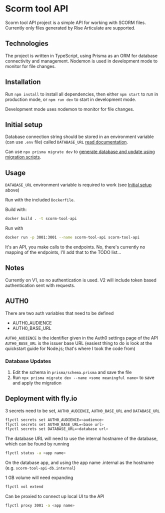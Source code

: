 # Scorm tool API

Scorm tool API project is a simple API for working with SCORM files. Currently only files generated by Rise Articulate are supported.

## Technologies

The project is written in TypeScript, using Prisma as an ORM for database connectivity and management. Nodemon is used in development mode to monitor for file changes.

## Installation

Run `npm install` to install all dependencies, then either `npm start` to run in production mode, or `npm run dev` to start in development mode.

Development mode uses nodemon to monitor for file changes.

## Initial setup

Database connection string should be stored in an environment variable (can use `.env` file) called `DATABASE_URL` [read documentation](https://www.prisma.io/docs/getting-started/setup-prisma/start-from-scratch/relational-databases/connect-your-database-typescript-postgres).

Can use `npx prisma migrate dev` to [generate database and update using migration scripts](https://www.prisma.io/docs/reference/api-reference/command-reference#migrate-dev).

## Usage

`DATABASE_URL` environment variable is required to work (see [Initial setup](#initial-setup) above)

Run with the included `Dockerfile`.

Build with:

```bash
docker build . -t scorm-tool-api
```

Run with

```bash
docker run -p 3001:3001 --name scorm-tool-api scorm-tool-api
```

It's an API, you make calls to the endpoints. No, there's currently no mapping of the endpoints, I'll add that to the TODO list...

## Notes

Currently on V1, so no authentication is used. V2 will include token based authentication sent with requests.

## AUTH0

There are two auth variables that need to be defined

- AUTH0_AUDIENCE
- AUTH0_BASE_URL

`AUTH0_AUDIENCE` is the identifier given in the Auth0 settings page of the API
`AUTH0_BASE_URL` is the issuer base URL (easiest thing to do is look at the quickstart guide for Node.js; that's where I took the code from)

### Database Updates

1. Edit the schema in `prisma/schema.prisma` and save the file
2. Run `npx prisma migrate dev --name <some meaningful name>` to save and apply the migration

## Deployment with fly.io

3 secrets need to be set, `AUTH0_AUDIENCE`, `AUTH0_BASE_URL` and `DATABASE_URL`

```bash
flyctl secrets set AUTH0_AUDIENCE=<audience>
flyctl secrets set AUTH0_BASE_URL=<base url>
flyctl secrets set DATABASE_URL=<database url>
```

The database URL will need to use the internal hostname of the database, which can be found by running

```bash
flyctl status -a <app name>
```

On the database app, and using the app name .internal as the hostname (e.g. `scorm-tool-api-db.internal`)

1 GB volume will need expanding

```bash
flyctl vol extend
```

Can be proxied to connect up local UI to the API

```bash
flyctl proxy 3001 -a <app name>
```
